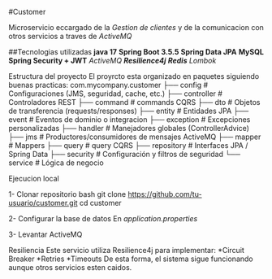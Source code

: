 #Customer

Microservicio eccargado de la *Gestion de clientes* y de la comunicacion con otros servicios a traves de *ActiveMQ* 

##Tecnologias utilizadas 
**java 17**
**Spring Boot 3.5.5**
**Spring Data JPA**
**MySQL**
**Spring Security + JWT**
**ActiveMQ*
**Resilience4j**
**Redis**
*Lombok**

Estructura del proyecto 
El proyrcto esta organizado en paquetes siguiendo buenas practicas:
com.mycompany.customer
├── config         # Configuraciones (JMS, seguridad, cache, etc.)
├── controller     # Controladores REST
├── command        # commands CQRS
├── dto            # Objetos de transferencia (requests/responses)
├── entity         # Entidades JPA 
├── event          # Eventos de dominio o integracion
├── exception      # Excepciones personalizadas
├── handler        # Manejadores globales (ControllerAdvice)
├── jms            # Productores/consumidores de mensajes ActiveMQ
├── mapper         # Mappers
├── query          # query CQRS 
├── repository     # Interfaces JPA / Spring Data
├── security       # Configuración y filtros de seguridad 
└── service        # Lógica de negocio 


Ejecucion local

1- Clonar repositorio
bash
git clone https://github.com/tu-usuario/customer.git
cd customer

2- Configurar la base de datos En *application.properties* 

3- Levantar ActiveMQ

Resiliencia
Este servicio utiliza Resilience4j para implementar:
*Circuit Breaker
*Retries
*Timeouts
De esta forma, el sistema sigue funcionando aunque otros servicios esten caidos.




